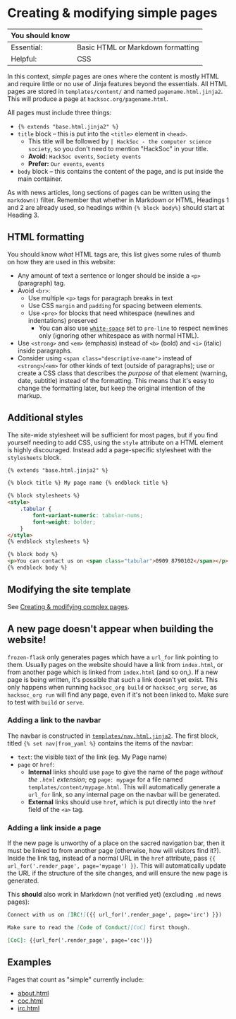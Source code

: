 # Creating &amp; modifying simple pages

| **You should know** |                                   |
|---------------------|-----------------------------------|
| Essential:          | Basic HTML or Markdown formatting |
| Helpful:            | CSS                               |

In this context, *simple* pages are ones where the content is mostly HTML and require little or no use of Jinja features beyond the essentials. All HTML pages are stored in `templates/content/` and named `pagename.html.jinja2`. This will produce a page at `hacksoc.org/pagename.html`. 

All pages must include three things:
 - `{% extends "base.html.jinja2" %}`
 - `title` block &ndash; this is put into the `<title>` element in `<head>`.
   - This title will be followed by `| HackSoc - the computer science society`, so you don't need to mention "HackSoc" in your title.
   - **Avoid:** `HackSoc events`, `Society events`
   - **Prefer:** `Our events`, `events`
 - `body` block &ndash; this contains the content of the page, and is put inside the main container.

As with news articles, long sections of pages can be written using the `markdown()` filter. Remember that whether in Markdown or HTML, Headings 1 and 2 are already used, so headings within `{% block body%}` should start at Heading 3.

## HTML formatting
You should know *what* HTML tags are, this list gives some rules of thumb on how they are used in this website:
 - Any amount of text a sentence or longer should be inside a `<p>` (paragraph) tag.
 - Avoid `<br>`:
   - Use multiple `<p>` tags for paragraph breaks in text
   - Use CSS `margin` and `padding` for spacing between elements.
   - Use `<pre>` for blocks that need whitespace (newlines and indentations) preserved
     - You can also use [`white-space`](https://developer.mozilla.org/en-US/docs/Web/CSS/white-space) set to `pre-line` to respect newlines only (ignoring other whitespace as with normal HTML).
 - Use `<strong>` and `<em>` (emphasis) instead of `<b>` (bold) and `<i>` (italic) inside paragraphs.
 - Consider using `<span class="descriptive-name">` instead of `<strong>`/`<em>` for other kinds of text (outside of paragraphs); use or create a CSS class that describes the *purpose* of that element (warning, date, subtitle) instead of the formatting. This means that it's easy to change the formatting later, but keep the original intention of the markup.

## Additional styles
The site-wide stylesheet will be sufficient for most pages, but if you find yourself needing to add CSS, using the `style` attribute on a HTML element is highly discouraged. Instead add a page-specific stylesheet with the `stylesheets` block.

```html
{% extends "base.html.jinja2" %}

{% block title %} My page name {% endblock title %}

{% block stylesheets %}
<style>
    .tabular {
        font-variant-numeric: tabular-nums;
        font-weight: bolder;
    }
</style>
{% endblock stylesheets %}

{% block body %}
<p>You can contact us on <span class="tabular">0909 8790102</span></p>
{% endblock body %}
```

## Modifying the site template
See [Creating &amp; modifying complex pages](creating_modifying_complex_pages.md).

## A new page doesn't appear when building the website!
`frozen-flask` only generates pages which have a `url_for` link pointing to them. Usually pages on the website should have a link from `index.html`, or from another page which is linked from `index.html` (and so on,). If a new page is being written, it's possible that such a link doesn't yet exist. This only happens when running `hacksoc_org build` or `hacksoc_org serve`, as `hacksoc_org run` will find any page, even if it's not been linked to. Make sure to test with `build` or `serve`.

### Adding a link to the navbar
The navbar is constructed in [`templates/nav.html.jinja2`](../templates/nav.html.jinja2). The first block, titled `{% set nav|from_yaml %}` contains the items of the navbar:
 - `text`: the visible text of the link (eg. My Page name)
 - `page` or `href`:
   - **Internal** links should use `page` to give the name of the page *without the `.html` extension*; eg `page: mypage` for a file named `templates/content/mypage.html`. This will automatically generate a `url_for` link, so any internal page on the navbar will be generated.
   - **External** links should use `href`, which is put directly into the `href` field of the `<a>` tag.

### Adding a link inside a page
If the new page is unworthy of a place on the sacred navigation bar, then it must be linked to from another page (otherwise, how will visitors find it?). Inside the link tag, instead of a normal URL in the `href` attribute, pass `{{ url_for('.render_page', page='mypage') }}`. This will automatically update the URL if the structure of the site changes, and will ensure the new page is generated. 

This **should** also work in Markdown (not verified yet) (excluding `.md` news pages):
```markdown
Connect with us on [IRC!]({{ url_for('.render_page', page='irc') }})

Make sure to read the [Code of Conduct][CoC] first though.

[CoC]: {{url_for('.render_page', page='coc')}}
```


## Examples
Pages that count as "simple" currently include:
 - [about.html](../templates/content/about.html.jinja2)
 - [coc.html](../templates/content/coc.html.jinja2)
 - [irc.html](../templates/content/irc.html.jinja2)